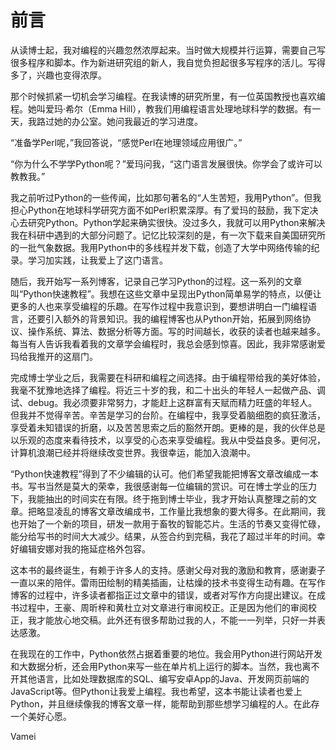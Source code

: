 # 前言

从读博士起，我对编程的兴趣忽然浓厚起来。当时做大规模并行运算，需要自己写很多程序和脚本。作为新进研究组的新人，我自觉负担起很多写程序的活儿。写得多了，兴趣也变得浓厚。

那个时候抓紧一切机会学习编程。在我读博的研究所里，有一位英国教授也喜欢编程。她叫爱玛·希尔（Emma
Hill），教我们用编程语言处理地球科学的数据。有一天，我路过她的办公室。她问我最近的学习进度。

“准备学Perl呢，”我回答说，“感觉Perl在地理领域应用很广。”

“你为什么不学学Python呢？”爱玛问我，“这门语言发展很快。你学会了或许可以教教我。”

我之前听过Python的一些传闻，比如那句著名的“人生苦短，我用Python”。但我担心Python在地球科学研究方面不如Perl积累深厚。有了爱玛的鼓励，我下定决心去研究Python。Python学起来确实很快。没过多久，我就可以用Python来解决我在科研中遇到的大部分问题了。记忆比较深刻的是，有一次下载来自美国研究所的一批气象数据。我用Python中的多线程并发下载，创造了大学中网络传输的纪录。学习加实践，让我爱上了这门语言。

随后，我开始写一系列博客，记录自己学习Python的过程。这一系列的文章叫“Python快速教程”。我想在这些文章中呈现出Python简单易学的特点，以便让更多的人也来享受编程的乐趣。在写作过程中我意识到，要想讲明白一门编程语言，还要引入额外的背景知识。我的编程博客也从Python开始，拓展到网络协议、操作系统、算法、数据分析等方面。写的时间越长，收获的读者也越来越多。每当有人告诉我看着我的文章学会编程时，我总会感到惊喜。因此，我非常感谢爱玛给我推开的这扇门。

完成博士学业之后，我需要在科研和编程之间选择。由于编程带给我的美好体验，我毫不犹豫地选择了编程。将近三十岁的我，和二十出头的年轻人一起做产品、调试、debug。我必须要非常努力，才能赶上这群富有天赋而精力旺盛的年轻人。但我并不觉得辛苦。辛苦是学习的台阶。在编程中，我享受着脑细胞的疯狂激活，享受着未知错误的折磨，以及苦苦思索之后的豁然开朗。更棒的是，我的伙伴总是以乐观的态度来看待技术，以享受的心态来享受编程。我从中受益良多。更何况，计算机浪潮已经并将继续改变世界。我很幸运，能加入浪潮中。

“Python快速教程”得到了不少编辑的认可。他们希望我能把博客文章改编成一本书。写书当然是莫大的荣幸，我很感谢每一位编辑的赏识。可在博士学业的压力下，我能抽出的时间实在有限。终于拖到博士毕业，我才开始认真整理之前的文章。把略显凌乱的博客文章改编成书，工作量比我想象的要大得多。在此期间，我也开始了一个新的项目，研发一款用于畜牧的智能芯片。生活的节奏又变得忙碌，能分给写书的时间大大减少。结果，从签合约到完稿，我花了超过半年的时间。幸好编辑安娜对我的拖延症格外包容。

这本书的最终诞生，有赖于许多人的支持。感谢父母对我的激励和教育，感谢妻子一直以来的陪伴。雷雨田绘制的精美插画，让枯燥的技术书变得生动有趣。在写作博客的过程中，许多读者都指正过文章中的错误，或者对写作方向提出建议。在成书过程中，王豪、周昕梓和黄杜立对文章进行审阅校正。正是因为他们的审阅校正，我才能放心地交稿。此外还有很多帮助过我的人，不能一一列举，只好一并表达感激。

在我现在的工作中，Python依然占据着重要的地位。我会用Python进行网站开发和大数据分析，还会用Python来写一些在单片机上运行的脚本。当然，我也离不开其他语言，比如处理数据库的SQL、编写安卓App的Java、开发网页前端的JavaScript等。但Python让我爱上编程。我也希望，这本书能让读者也爱上Python，并且继续像我的博客文章一样，能帮助到那些想学习编程的人。在此存一个美好心愿。

Vamei